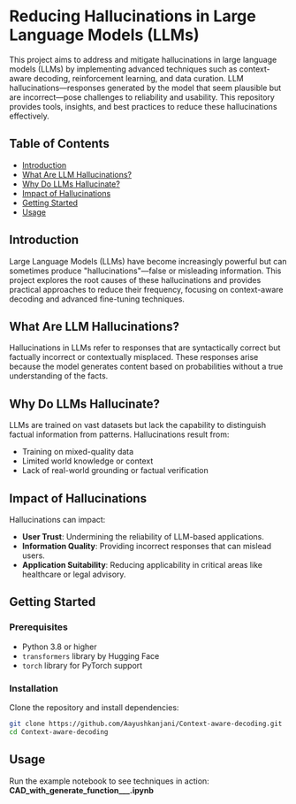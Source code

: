 # Reducing Hallucinations in Large Language Models (LLMs)

This project aims to address and mitigate hallucinations in large language models (LLMs) by implementing advanced techniques such as context-aware decoding, reinforcement learning, and data curation. LLM hallucinations—responses generated by the model that seem plausible but are incorrect—pose challenges to reliability and usability. This repository provides tools, insights, and best practices to reduce these hallucinations effectively.

## Table of Contents
- [Introduction](#introduction)
- [What Are LLM Hallucinations?](#what-are-llm-hallucinations)
- [Why Do LLMs Hallucinate?](#why-do-llms-hallucinate)
- [Impact of Hallucinations](#impact-of-hallucinations)
- [Getting Started](#getting-started)
- [Usage](#usage)


## Introduction

Large Language Models (LLMs) have become increasingly powerful but can sometimes produce "hallucinations"—false or misleading information. This project explores the root causes of these hallucinations and provides practical approaches to reduce their frequency, focusing on context-aware decoding and advanced fine-tuning techniques.

## What Are LLM Hallucinations?

Hallucinations in LLMs refer to responses that are syntactically correct but factually incorrect or contextually misplaced. These responses arise because the model generates content based on probabilities without a true understanding of the facts.

## Why Do LLMs Hallucinate?

LLMs are trained on vast datasets but lack the capability to distinguish factual information from patterns. Hallucinations result from:
- Training on mixed-quality data
- Limited world knowledge or context
- Lack of real-world grounding or factual verification

## Impact of Hallucinations

Hallucinations can impact:
- **User Trust**: Undermining the reliability of LLM-based applications.
- **Information Quality**: Providing incorrect responses that can mislead users.
- **Application Suitability**: Reducing applicability in critical areas like healthcare or legal advisory.


## Getting Started

### Prerequisites
- Python 3.8 or higher
- `transformers` library by Hugging Face
- `torch` library for PyTorch support

### Installation
Clone the repository and install dependencies:
```bash
git clone https://github.com/Aayushkanjani/Context-aware-decoding.git
cd Context-aware-decoding
```

## Usage
Run the example notebook to see techniques in action:<br>
**CAD_with_generate_function___.ipynb**



